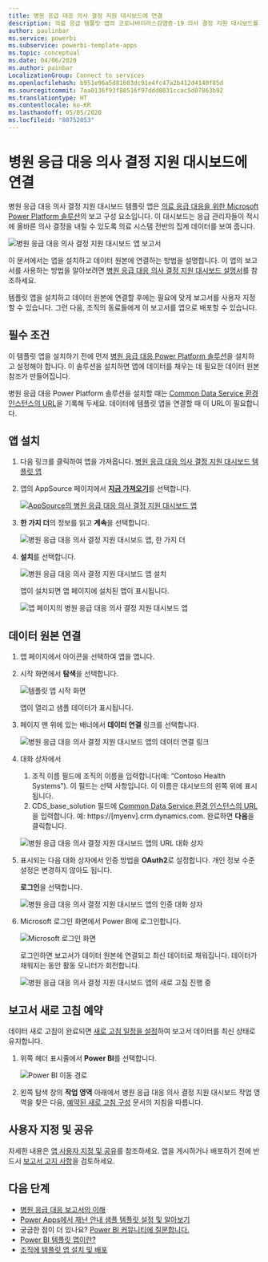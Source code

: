 ```yaml
---
title: 병원 응급 대응 의사 결정 지원 대시보드에 연결
description: 의료 응급 템플릿 앱의 코로나바이러스감염증-19 의사 결정 지원 대시보드를 가져와서 설치하고 데이터에 연결하는 방법
author: paulinbar
ms.service: powerbi
ms.subservice: powerbi-template-apps
ms.topic: conceptual
ms.date: 04/06/2020
ms.author: painbar
LocalizationGroup: Connect to services
ms.openlocfilehash: b951e96a5d81603dc91e4fc47a2b412d4140f85d
ms.sourcegitcommit: 7aa0136f93f88516f97ddd8031ccac5d07863b92
ms.translationtype: HT
ms.contentlocale: ko-KR
ms.lasthandoff: 05/05/2020
ms.locfileid: "80752053"
---
```

# <a name="connect-to-the-hospital-emergency-response-decision-support-dashboard"></a>병원 응급 대응 의사 결정 지원 대시보드에 연결
병원 응급 대응 의사 결정 지원 대시보드 템플릿 앱은 [의료 응급 대응을 위한 Microsoft Power Platform 솔루션](https://powerapps.microsoft.com/blog/emergency-response-solution-a-microsoft-power-platform-solution-for-healthcare-emergency-response/)의 보고 구성 요소입니다. 이 대시보드는 응급 관리자들이 적시에 올바른 의사 결정을 내릴 수 있도록 의료 시스템 전반의 집계 데이터를 보여 줍니다.

![병원 응급 대응 의사 결정 지원 대시보드 앱 보고서](media/service-connect-to-health-emergency-response/service-health-emergency-response-app-report.png)

이 문서에서는 앱을 설치하고 데이터 원본에 연결하는 방법을 설명합니다. 이 앱의 보고서를 사용하는 방법을 알아보려면 [병원 응급 대응 의사 결정 지원 대시보드 설명서](https://docs.microsoft.com/powerapps/sample-apps/emergency-response/deploy-configure#view-the-power-bi-dashboard)를 참조하세요.

템플릿 앱을 설치하고 데이터 원본에 연결할 후에는 필요에 맞게 보고서를 사용자 지정할 수 있습니다. 그런 다음, 조직의 동료들에게 이 보고서를 앱으로 배포할 수 있습니다.

## <a name="prerequisites"></a>필수 조건

이 템플릿 앱을 설치하기 전에 먼저 [병원 응급 대응 Power Platform 솔루션](https://docs.microsoft.com/powerapps/sample-apps/emergency-response/deploy-configure)을 설치하고 설정해야 합니다. 이 솔루션을 설치하면 앱에 데이터를 채우는 데 필요한 데이터 원본 참조가 만들어집니다.

병원 응급 대응 Power Platform 솔루션을 설치할 때는 [Common Data Service 환경 인스턴스의 URL](https://docs.microsoft.com/powerapps/sample-apps/emergency-response/deploy-configure#publish-the-power-bi-dashboard)을 기록해 두세요. 데이터에 템플릿 앱을 연결할 때 이 URL이 필요합니다.

## <a name="install-the-app"></a>앱 설치

1. 다음 링크를 클릭하여 앱을 가져옵니다. [병원 응급 대응 의사 결정 지원 대시보드 템플릿 앱](https://appsource.microsoft.com/en-us/product/power-bi/pbi-contentpacks.powerapps_healthcare)

1. 앱의 AppSource 페이지에서 [**지금 가져오기**](https://appsource.microsoft.com/en-us/product/power-bi/pbi-contentpacks.powerapps_healthcare)를 선택합니다.

    [![AppSource의 병원 응급 대응 의사 결정 지원 대시보드 앱](media/service-connect-to-health-emergency-response/service-health-emergency-response-app-appsource-get-it-now.png)](https://appsource.microsoft.com/en-us/product/power-bi/pbi-contentpacks.powerapps_healthcare)

1. **한 가지 더**의 정보를 읽고 **계속**을 선택합니다.

    ![병원 응급 대응 의사 결정 지원 대시보드 앱, 한 가지 더](media/service-connect-to-health-emergency-response/service-health-emergency-response-1-more-thing.png)

1. **설치**를 선택합니다. 

    ![병원 응급 대응 의사 결정 지원 대시보드 앱 설치](media/service-connect-to-health-emergency-response/service-health-emergency-response-select-install.png)

    앱이 설치되면 앱 페이지에 설치된 앱이 표시됩니다.

   ![앱 페이지의 병원 응급 대응 의사 결정 지원 대시보드 앱](media/service-connect-to-health-emergency-response/service-health-emergency-response-app-apps-page-icon.png)

## <a name="connect-to-data-sources"></a>데이터 원본 연결 

1. 앱 페이지에서 아이콘을 선택하여 앱을 엽니다.

1. 시작 화면에서 **탐색**을 선택합니다.

   ![템플릿 앱 시작 화면](media/service-connect-to-health-emergency-response/service-health-emergency-response-app-splash-screen.png)

   앱이 열리고 샘플 데이터가 표시됩니다.

1. 페이지 맨 위에 있는 배너에서 **데이터 연결** 링크를 선택합니다.

   ![병원 응급 대응 의사 결정 지원 대시보드 앱의 데이터 연결 링크](media/service-connect-to-health-emergency-response/service-health-emergency-response-app-connect-data.png)

1. 대화 상자에서
   1. 조직 이름 필드에 조직의 이름을 입력합니다(예: “Contoso Health Systems”). 이 필드는 선택 사항입니다. 이 이름은 대시보드의 왼쪽 위에 표시됩니다.
   1. CDS_base_solution 필드에 [Common Data Service 환경 인스턴스의 URL](https://docs.microsoft.com/powerapps/sample-apps/emergency-response/deploy-configure#publish-the-power-bi-dashboard)을 입력합니다. 예: https://[myenv].crm.dynamics.com. 완료하면 **다음**을 클릭합니다.

   ![병원 응급 대응 의사 결정 지원 대시보드 앱의 URL 대화 상자](media/service-connect-to-health-emergency-response/service-health-emergency-response-app-url-dialog.png)

1. 표시되는 다음 대화 상자에서 인증 방법을 **OAuth2**로 설정합니다. 개인 정보 수준 설정은 변경하지 않아도 됩니다.

   **로그인**을 선택합니다.

   ![병원 응급 대응 의사 결정 지원 대시보드 앱의 인증 대화 상자](media/service-connect-to-health-emergency-response/service-health-emergency-response-app-authentication-dialog.png)

1. Microsoft 로그인 화면에서 Power BI에 로그인합니다.

   ![Microsoft 로그인 화면](media/service-connect-to-health-emergency-response/service-health-emergency-response-app-microsoft-login.png)

   로그인하면 보고서가 데이터 원본에 연결되고 최신 데이터로 채워집니다. 데이터가 채워지는 동안 활동 모니터가 회전합니다.

   ![병원 응급 대응 의사 결정 지원 대시보드 앱의 새로 고침 진행 중](media/service-connect-to-health-emergency-response/service-health-emergency-response-app-refresh-monitor.png)

## <a name="schedule-report-refresh"></a>보고서 새로 고침 예약

데이터 새로 고침이 완료되면 [새로 고침 일정을 설정](../refresh-scheduled-refresh.md)하여 보고서 데이터를 최신 상태로 유지합니다.

1. 위쪽 헤더 표시줄에서 **Power BI**를 선택합니다.

   ![Power BI 이동 경로](media/service-connect-to-health-emergency-response/service-health-emergency-response-app-powerbi-breadcrumb.png)

1. 왼쪽 탐색 창의 **작업 영역** 아래에서 병원 응급 대응 의사 결정 지원 대시보드 작업 영역을 찾은 다음, [예약된 새로 고침 구성](../refresh-scheduled-refresh.md) 문서의 지침을 따릅니다.

## <a name="customize-and-share"></a>사용자 지정 및 공유

자세한 내용은 [앱 사용자 지정 및 공유](../service-template-apps-install-distribute.md#customize-and-share-the-app)를 참조하세요. 앱을 게시하거나 배포하기 전에 반드시 [보고서 고지 사항](../create-reports/sample-covid-19-us.md#disclaimers)을 검토하세요.

## <a name="next-steps"></a>다음 단계
* [병원 응급 대응 보고서의 이해](https://docs.microsoft.com/powerapps/sample-apps/emergency-response/deploy-configure#view-the-power-bi-dashboard)
* [Power Apps에서 재난 안내 샘플 템플릿 설정 및 알아보기](https://docs.microsoft.com/powerapps/maker/canvas-apps/sample-crisis-communication-app)
* 궁금한 점이 더 있나요? [Power BI 커뮤니티에 질문합니다.](https://community.powerbi.com/)
* [Power BI 템플릿 앱이란?](../service-template-apps-overview.md)
* [조직에 템플릿 앱 설치 및 배포](../service-template-apps-install-distribute.md)
